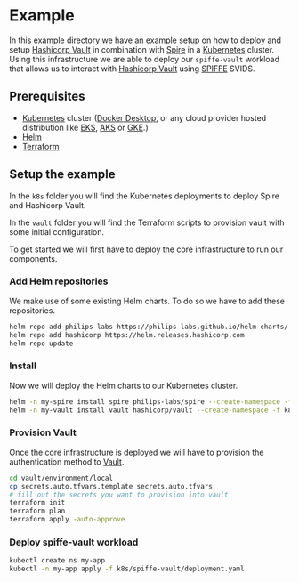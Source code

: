 # Example

In this example directory we have an example setup on how to deploy and setup [Hashicorp Vault][hashi-vault] in combination with [Spire][spire] in a [Kubernetes][kubernetes] cluster. Using this infrastructure we are able to deploy our `spiffe-vault` workload that allows us to interact with [Hashicorp Vault][hashi-vault] using [SPIFFE][spiffe] SVIDS.

## Prerequisites

- [Kubernetes][kubernetes] cluster ([Docker Desktop][docker-desktop], or any cloud provider hosted distribution like [EKS][eks], [AKS][aks] or [GKE][gke].)
- [Helm][helm]
- [Terraform][terraform]

## Setup the example

In the `k8s` folder you will find the Kubernetes deployments to deploy Spire and Hashicorp Vault.

In the `vault` folder you will find the Terraform scripts to provision vault with some initial configuration.

To get started we will first have to deploy the core infrastructure to run our components.

### Add Helm repositories

We make use of some existing Helm charts. To do so we have to add these repositories.

```bash
helm repo add philips-labs https://philips-labs.github.io/helm-charts/
helm repo add hashicorp https://helm.releases.hashicorp.com
helm repo update
```

### Install

Now we will deploy the Helm charts to our Kubernetes cluster.

```bash
helm -n my-spire install spire philips-labs/spire --create-namespace -f k8s/spire-values.yaml
helm -n my-vault install vault hashicorp/vault --create-namespace -f k8s/vault-values.yaml
```

### Provision Vault

Once the core infrastructure is deployed we will have to provision the authentication method to [Vault][hashi-vault].

```bash
cd vault/environment/local
cp secrets.auto.tfvars.template secrets.auto.tfvars
# fill out the secrets you want to provision into vault
terraform init
terraform plan
terraform apply -auto-approve
```

### Deploy spiffe-vault workload

```bash
kubectl create ns my-app
kubectl -n my-app apply -f k8s/spiffe-vault/deployment.yaml
```

[kubernetes]: https://kubernetes.io "Production-Grade Container Orchestration"
[hashi-vault]: https://vaultproject.io "Manage Secrets and Protect Sensitive Data"
[spiffe]: https://spiffe.io "A universal identity control plane for distributed systems"
[spire]: https://spiffe.io/downloads/ "Implementation of the SPIFFE protocol"
[terraform]: https://terraform.io "Open-source infrastructure as code software tool"
[helm]: https://helm.sh "The package manager for Kubernetes"
[docker-desktop]: https://www.docker.com/products/docker-desktop "The fastest way to containerize applications on your desktop"
[eks]: https://aws.amazon.com/eks/ "Amazon Elastic Kubernetes Service"
[aks]: https://azure.microsoft.com/en-us/services/kubernetes-service/ "Azure Kubernetes Service"
[gke]: https://cloud.google.com/kubernetes-engine "Google Kubernetes Engine"

